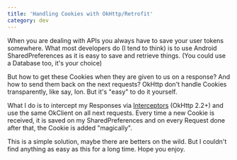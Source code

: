```yaml
---
title: 'Handling Cookies with OkHttp/Retrofit'
category: dev
---
```

When you are dealing with APIs you always have to save your user tokens somewhere. What most
developers do (I tend to think) is to use Android SharedPreferences as it is easy to save and
retrieve things. (You could use a Database too, it's your choice)

But how to get these Cookies when they are given to us on a response? And how to send them back on
the next requests? OkHttp don't handle Cookies transparently, like say, Ion. But it's "easy" to do
it yourself.

What I do is to intercept my Responses via
[Interceptors](https://github.com/square/okhttp/wiki/Interceptors) (OkHttp 2.2+) and use the same
OkClient on all next requests. Every time a new Cookie is received, it is saved on my
SharedPreferences and on every Request done after that, the Cookie is added "magically".

This is a simple solution, maybe there are betters on the wild. But I couldn't find anything as easy
as this for a long time. Hope you enjoy.

<script src="https://gist.github.com/tsuharesu/cbfd8f02d46498b01f1b.js"></script>

